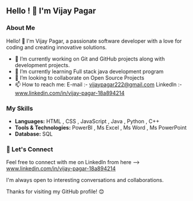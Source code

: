 ## Hello ! 👋 I'm Vijay Pagar
### About Me
Hello! 👋 I'm Vijay Pagar, a passionate software developer with a love for coding and creating innovative solutions.
- 🔭 I’m currently working on Git and GitHub projects along with development projects.
- 🌱 I’m currently learning  Full stack java development program 
- 👯 I’m looking to collaborate on Open Source Projects
- 📫 How to reach me: E-mail :- vijaypagar222@gmail.com
                      LinkedIn :-www.linkedin.com/in/vijay-pagar-18a894214
### My Skills

- **Languages:**  HTML , CSS , JavaScript , Java , Python , C++ 
- **Tools & Technologies:** PowerBI , Ms Excel , Ms Word , Ms PowerPoint
- **Database:** SQL
### 🚀 Let's Connect

Feel free to connect with me on LinkedIn from here --> www.linkedin.com/in/vijay-pagar-18a894214    

I'm always open to interesting conversations and collaborations.

Thanks for visiting my GitHub profile! 😊

<!--
**VijayPagar/VijayPagar** is a ✨ _special_ ✨ repository because its `README.md` (this file) appears on your GitHub profile.

Here are some ideas to get you started:

- 🔭 I’m currently working on 
- 🌱 I’m currently learning
- 👯 I’m looking to collaborate on ...
- 🤔 I’m looking for help with ...
- 💬 Ask me about ...
- 📫 How to reach me: ...
- 😄 Pronouns: ...
- ⚡ Fun fact: ...
-->
